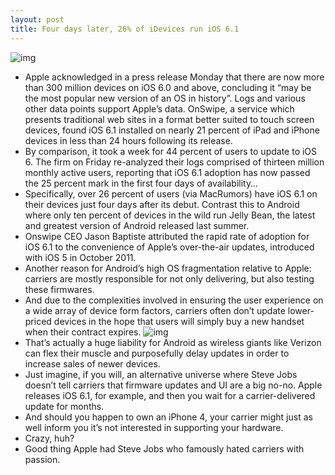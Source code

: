 ```yaml
---
layout: post
title: Four days later, 26% of iDevices run iOS 6.1
---
```

![img](http://media.idownloadblog.com/wp-content/uploads/2013/02/OnSwipe-iOS-6.1-adoption-rate-after-4-days.png)
* Apple acknowledged in a press release Monday that there are now more than 300 million devices on iOS 6.0 and above, concluding it “may be the most popular new version of an OS in history”. Logs and various other data points support Apple’s data. OnSwipe, a service which presents traditional web sites in a format better suited to touch screen devices, found iOS 6.1 installed on nearly 21 percent of iPad and iPhone devices in less than 24 hours following its release.
* By comparison, it took a week for 44 percent of users to update to iOS 6. The firm on Friday re-analyzed their logs comprised of thirteen million monthly active users, reporting that iOS 6.1 adoption has now passed the 25 percent mark in the first four days of availability…
* Specifically, over 26 percent of users (via MacRumors) have iOS 6.1 on their devices just four days after its debut. Contrast this to Android where only ten percent of devices in the wild run Jelly Bean, the latest and greatest version of Android released last summer.
* Onswipe CEO Jason Baptiste attributed the rapid rate of adoption for iOS 6.1 to the convenience of Apple’s over-the-air updates, introduced with iOS 5 in October 2011.
* Another reason for Android’s high OS fragmentation relative to Apple: carriers are mostly responsible for not only delivering, but also testing these firmwares.
* And due to the complexities involved in ensuring the user experience on a wide array of device form factors, carriers often don’t update lower-priced devices in the hope that users will simply buy a new handset when their contract expires.
![img](http://media.idownloadblog.com/wp-content/uploads/2013/01/Android-versions-adoption-rate-20130130.png)
* That’s actually a huge liability for Android as wireless giants like Verizon can flex their muscle and purposefully delay updates in order to increase sales of newer devices.
* Just imagine, if you will, an alternative universe where Steve Jobs doesn’t tell carriers that firmware updates and UI are a big no-no. Apple releases iOS 6.1, for example, and then you wait for a carrier-delivered update for months.
* And should you happen to own an iPhone 4, your carrier might just as well inform you it’s not interested in supporting your hardware.
* Crazy, huh?
* Good thing Apple had Steve Jobs who famously hated carriers with passion.

